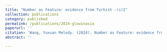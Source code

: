 ```yaml
---
title: "Number as Feature: evidence from Turkish -(s)I"
collection: publications
category: published
permalink: /publications/2024-glowinasia
paperurl: ''
citation: 'Wang, Yuxuan Melody. (2024). Number as Feature: evidence from Turkish -(s)I. <i>Proceedings of GLOW in Asia XIV</i>. CUHK.'
abstract: ''

---
```

